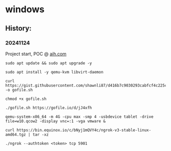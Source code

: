 # windows
## History:
### 20241124 
Project start, POC @ [aih.com](https://www.aih.app/2023/02/04/run-windows-10-for-free-in-github-codespaces-using-qemu/)

```
sudo apt update && sudo apt upgrade -y
``` 

```
sudo apt install -y qemu-kvm libvirt-daemon
``` 

```
curl https://gist.githubusercontent.com/shawnli87/d416b7c9030293cabfcf4c225cdc5a15/raw/2c85c8233abba10c94d5a2b70e7ea725011b7019/download_gofile.sh -o gofile.sh
``` 

```
chmod +x gofile.sh
``` 

```
./gofile.sh https://gofile.io/d/jJ4xfh
``` 

```
qemu-system-x86_64 -m 4G -cpu max -smp 4 -usbdevice tablet -drive file=w10.qcow2 -display vnc=:1 -vga vmware &
``` 

```
curl https://bin.equinox.io/c/bNyj1mQVY4c/ngrok-v3-stable-linux-amd64.tgz | tar -xz
``` 

```
./ngrok --authtoken <token> tcp 5901
```
